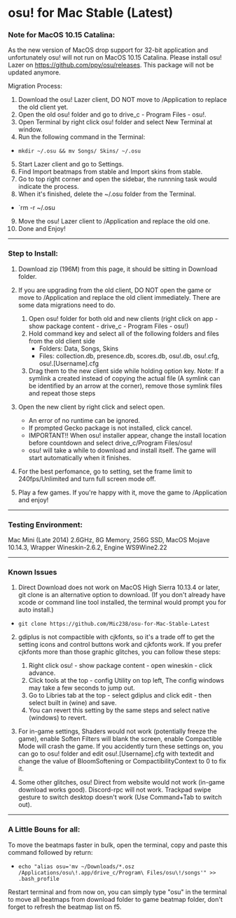 # osu! for Mac Stable (Latest)

### Note for MacOS 10.15 Catalina:
As the new version of MacOS drop support for 32-bit application and unfortunately osu! will not run on MacOS 10.15 Catalina. Please install osu! Lazer on https://github.com/ppy/osu/releases. This package will not be updated anymore.

Migration Process:
1. Download the osu! Lazer client, DO NOT move to /Application to replace the old client yet.
2. Open the old osu! folder and go to drive_c - Program Files - osu!.
3. Open Terminal by right click osu! folder and select New Terminal at window.
4. Run the following command in the Terminal:

* `mkdir ~/.osu && mv Songs/ Skins/ ~/.osu`

5. Start Lazer client and go to Settings.
6. Find Import beatmaps from stable and Import skins from stable.
7. Go to top right corner and open the sidebar, the runnning task would indicate the process.
8. When it's finished, delete the ~/.osu folder from the Terminal.

* `rm -r ~/.osu

9. Move the osu! Lazer client to /Application and replace the old one.
10. Done and Enjoy!

---------------------------
### Step to Install:
1. Download zip (196M) from this page, it should be sitting in Download folder.

2. If you are upgrading from the old client, DO NOT open the game or move to /Application and replace the old client immediately. There are some data migrations need to do.
   1. Open osu! folder for both old and new clients (right click on app - show package content - drive_c - Program Files - osu!)
   2. Hold command key and select all of the following folders and files from the old client side
		* Folders: Data, Songs, Skins
		* Files: collection.db, presence.db, scores.db, osu!.db, osu!.cfg, osu!.[Username].cfg
   3. Drag them to the new client side while holding option key. Note: If a symlink a created instead of copying the actual file (A symlink can be identified by an arrow at the corner), remove those symlink files and repeat those steps
	
3. Open the new client by right click and select open.
   * An error of no runtime can be ignored.
   * If prompted Gecko package is not installed, click cancel.
   * IMPORTANT!! When osu! installer appear, change the install location before countdown and select drive_c/Program Files/osu!
   * osu! will take a while to download and install itself. The game will start automatically when it finishes.
4. For the best perfomance, go to setting, set the frame limit to 240fps/Unlimited and turn full screen mode off.
5. Play a few games. If you're happy with it, move the game to /Application and enjoy!

---------------------------
### Testing Environment:
Mac Mini (Late 2014) 2.6GHz, 8G Memory, 256G SSD, MacOS Mojave 10.14.3, Wrapper Wineskin-2.6.2, Engine WS9Wine2.22

---------------------------
### Known Issues
1. Direct Download does not work on MacOS High Sierra 10.13.4 or later, git clone is an alternative option to download. (If you don't already have xcode or command line tool installed, the terminal would prompt you for auto install.)
* `git clone https://github.com/Mic238/osu-for-Mac-Stable-Latest`

2. gdiplus is not compactible with cjkfonts, so it's a trade off to get the setting icons and control buttons work and cjkfonts work. If you prefer cjkfonts more than those graphic glitches, you can follow these steps:
   1. Right click osu! - show package content - open wineskin - click advance.
   2. Click tools at the top - config Utility on top left, The config windows may take a few seconds to jump out.
   3. Go to Libries tab at the top - select gdiplus and click edit - then select built in (wine) and save.
   4. You can revert this setting by the same steps and select native (windows) to revert.
   
3. For in-game settings, Shaders would not work (potentially freeze the game), enable Soften Filters will blank the screen, enable Compactible Mode will crash the game. If you accidently turn these settings on, you can go to osu! folder and edit osu!.[Username].cfg with textedit and change the value of BloomSoftening or CompactibilityContext to 0 to fix it.

4. Some other glitches, osu! Direct from website would not work (in-game download works good). Discord-rpc will not work. Trackpad swipe gesture to switch desktop doesn't work (Use Command+Tab to switch out).

---------------------------
### A Little Bouns for all:
To move the beatmaps faster in bulk, open the terminal, copy and paste this command followed by return:
* `echo "alias osu='mv ~/Downloads/*.osz /Applications/osu\!.app/drive_c/Program\ Files/osu\!/songs'" >> .bash_profile`

Restart terminal and from now on, you can simply type "osu" in the terminal to move all beatmaps from download folder to game beatmap folder, don't forget to refresh the beatmap list on f5.
